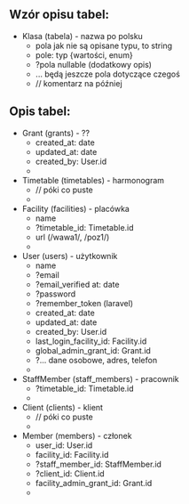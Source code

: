 ## Wzór opisu tabel:
- Klasa (tabela) - nazwa po polsku
  - pola jak nie są opisane typu, to string
  - pole: typ {wartości, enum}
  - ?pola nullable (dodatkowy opis)
  - ... będą jeszcze pola dotyczące czegoś
  - // komentarz na później

## Opis tabel:
- Grant (grants) - ??
  - created_at: date
  - updated_at: date
  - created_by: User.id
  -
- Timetable (timetables) - harmonogram
  - // póki co puste
  -
- Facility (facilities) - placówka
  - name
  - ?timetable_id: Timetable.id
  - url (/wawa1/, /poz1/)
  -
- User (users) - użytkownik
  - name
  - ?email
  - ?email_verified at: date
  - ?password
  - ?remember_token (laravel)
  - created_at: date
  - updated_at: date
  - created_by: User.id
  - last_login_facility_id: Facility.id
  - global_admin_grant_id: Grant.id
  - ?... dane osobowe, adres, telefon
  -
- StaffMember (staff_members) - pracownik
  - ?timetable_id: Timetable.id
  - 
- Client (clients) - klient
  - // póki co puste
  - 
- Member (members) - członek
  - user_id: User.id
  - facility_id: Facility.id
  - ?staff_member_id: StaffMember.id
  - ?client_id: Client.id
  - facility_admin_grant_id: Grant.id
  - 
